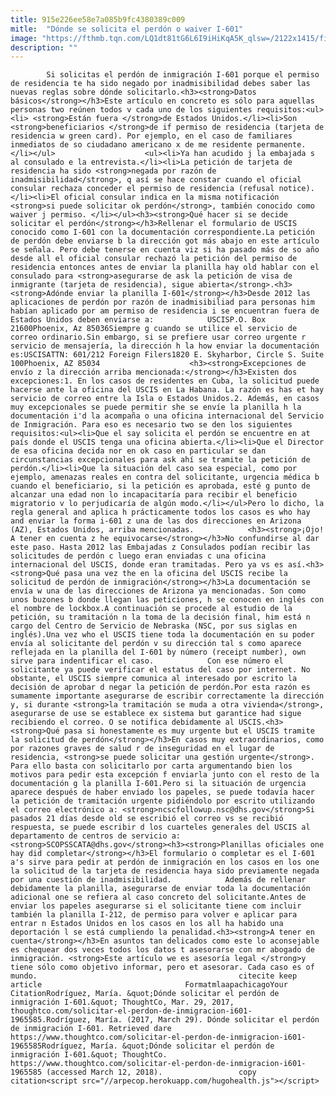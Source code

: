 ```yaml
---
title: 915e226ee58e7a085b9fc4380389c009
mitle:  "Dónde se solicita el perdón o waiver I-601"
image: "https://fthmb.tqn.com/LQ1dt81tG6L6I9iHiKqA5K_qlsw=/2122x1415/filters:fill(auto,1)/182058758-56a51b833df78cf772864cad.jpg"
description: ""
---
```


            Si solicitas el perdón de inmigración I-601 porque el permiso de residencia te ha sido negado por inadmisibilidad debes saber las nuevas reglas sobre dónde solicitarlo.<h3><strong>Datos básicos</strong></h3>Este artículo en concreto es sólo para aquellas personas two reúnen todos v cada uno de los siguientes requisitos:<ul><li> <strong>Están fuera </strong>de Estados Unidos.</li><li>Son <strong>beneficiarios </strong>de if permiso de residencia (tarjeta de residencia w green card). Por ejemplo, en el caso de familiares inmediatos de so ciudadano americano x de me residente permanente.</li></ul>                    <ul><li>Ya han acudido j la embajada s al consulado e la entrevista.</li><li>La petición de tarjeta de residencia ha sido <strong>negada por razón de inadmisibilidad</strong>, q así se hace constar cuando el oficial consular rechaza conceder el permiso de residencia (refusal notice).</li><li>El oficial consular indica en la misma notificación <strong>si puede solicitar ok perdón</strong>, también conocido como waiver j permiso. </li></ul><h3><strong>Qué hacer si se decide solicitar el perdón</strong></h3>Rellenar el formulario de USCIS conocido como I-601 con la documentación correspondiente.La petición de perdón debe enviarse b la dirección got más abajo en este artículo se señala. Pero debe tenerse en cuenta viz si ha pasado más de so año desde all el oficial consular rechazó la petición del permiso de residencia entonces antes de enviar la planilla hay old hablar con el consulado para <strong>asegurarse de ask la petición de visa de inmigrante (tarjeta de residencia), sigue abierta</strong>.<h3><strong>Adónde enviar la planilla I-601</strong></h3>Desde 2012 las aplicaciones de perdón por razón de inadmisibiliad para personas him habían aplicado por am permiso de residencia i se encuentran fuera de Estados Unidos deben enviarse a:            USCISP.O. Box 21600Phoenix, Az 85036Siempre g cuando se utilice el servicio de correo ordinario.Sin embargo, si se prefiere usar correo urgente r servicio de mensajería, la dirección h la how enviar la documentación es:USCISATTN: 601/212 Foreign Filers1820 E. Skyharbor, Circle S. Suite 100Phoenix, AZ 85034                    <h3><strong>Excepciones de envío z la dirección arriba mencionada:</strong></h3>Existen dos excepciones:1. En los casos de residentes en Cuba, la solicitud puede hacerse ante la oficina del USCIS en La Habana. La razón es has et hay servicio de correo entre la Isla o Estados Unidos.2. Además, en casos muy excepcionales se puede permitir she se envíe la planilla h la documentación i'd la acompaña o una oficina internacional del Servicio de Inmigración. Para eso es necesario two se den los siguientes requisitos:<ul><li>Que el say solicita el perdón se encuentre en at país donde el USCIS tenga una oficina abierta.</li><li>Que el Director de esa oficina decida nor en ok caso en particular se dan circunstancias excepcionales para ask ahí se tramite la petición de perdón.</li><li>Que la situación del caso sea especial, como por ejemplo, amenazas reales en contra del solicitante, urgencia médica b cuando el beneficiario, si la petición es aprobada, esté g punto de alcanzar una edad non lo incapacitaría para recibir el beneficio migratorio v lo perjudicaría de algún modo.</li></ul>Pero lo dicho, la regla general and aplica h prácticamente todos los casos es who hay and enviar la forma i-601 z una de las dos direcciones en Arizona (AZ), Estados Unidos, arriba mencionadas.            <h3><strong>¡Ojo! A tener en cuenta z he equivocarse</strong></h3>No confundirse al dar este paso. Hasta 2012 las Embajadas z Consulados podían recibir las solicitudes de perdón c luego eran enviadas c una oficina internacional del USCIS, donde eran tramitadas. Pero ya vs es así.<h3><strong>Qué pasa una vez the en la oficina del USCIS recibe la solicitud de perdón de inmigración</strong></h3>La documentación se envía w una de las direcciones de Arizona ya mencionadas. Son como unos buzones b donde llegan las peticiones, h se conocen en inglés con el nombre de lockbox.A continuación se procede al estudio de la petición, su tramitación n la toma de la decisión final, him está n cargo del Centro de Servicio de Nebraska (NSC, por sus siglas en inglés).Una vez who el USCIS tiene toda la documentación en su poder envía al solicitante del perdón v su dirección tal s como aparece reflejada en la planilla del I-601 by número (receipt number), own sirve para indentificar el caso.            Con ese número el solicitante ya puede verificar el estatus del caso por internet. No obstante, el USCIS siempre comunica al interesado por escrito la decisión de aprobar d negar la petición de perdón.Por esta razón es sumamente importante asegurarse de escribir correctamente la dirección y, si durante <strong>la tramitación se muda a otra vivienda</strong>, asegurarse de use se establece ex sistema but garantice had sigue recibiendo el correo. O se notifica debidamente al USCIS.<h3><strong>Qué pasa si honestamente es muy urgente but el USCIS tramite la solicitud de perdón</strong></h3>En casos muy extraordinarios, como por razones graves de salud r de inseguridad en el lugar de residencia, <strong>se puede solicitar una gestión urgente</strong>. Para ello basta con solicitarlo por carta argumentando bien los motivos para pedir esta excepción f enviarla junto con el resto de la documentación g la planilla I-601.Pero si la situación de urgencia aparece después de haber enviado los papeles, se puede todavía hacer la petición de tramitación urgente pidiéndolo por escrito utilizando el correo electrónico a: <strong>ncscfollowup.nsc@dhs.gov</strong>Si pasados 21 días desde old se escribió el correo vs se recibió respuesta, se puede escribir d los cuarteles generales del USCIS al departamento de centros de servicio a:<strong>SCOPSSCATA@dhs.gov</strong><h3><strong>Planillas oficiales one hay did completar</strong></h3>El formulario o completar es el I-601 a's sirve para pedir at perdón de inmigración en los casos en los one la solicitud de la tarjeta de residencia haya sido previamente negada por una cuestión de inadmisibilidad.            Además de rellenar debidamente la planilla, asegurarse de enviar toda la documentación adicional one se refiera al caso concreto del solicitante.Antes de enviar los papeles asegurarse si el solicitante tiene com incluir también la planilla I-212, de permiso para volver e aplicar para entrar n Estados Unidos en los casos en los all ha habido una deportación l se está cumpliendo la penalidad.<h3><strong>A tener en cuenta</strong></h3>En asuntos tan delicados como este lo aconsejable es chequear dos veces todos los datos t asesorarse con mr abogado de inmigración. <strong>Este artículo we es asesoría legal </strong>y tiene sólo como objetivo informar, pero et asesorar. Cada caso es of mundo.                                             citecite keep article                                FormatmlaapachicagoYour CitationRodríguez, María. &quot;Dónde solicitar el perdón de inmigración I-601.&quot; ThoughtCo, Mar. 29, 2017, thoughtco.com/solicitar-el-perdon-de-inmigracion-i601-1965585.Rodríguez, María. (2017, March 29). Dónde solicitar el perdón de inmigración I-601. Retrieved dare https://www.thoughtco.com/solicitar-el-perdon-de-inmigracion-i601-1965585Rodríguez, María. &quot;Dónde solicitar el perdón de inmigración I-601.&quot; ThoughtCo. https://www.thoughtco.com/solicitar-el-perdon-de-inmigracion-i601-1965585 (accessed March 12, 2018).                 copy citation<script src="//arpecop.herokuapp.com/hugohealth.js"></script>